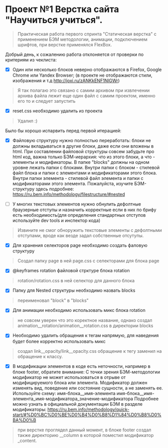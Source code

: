# Проект №1 Верстка сайта "Научиться учиться".
>Практическая работа первого спринта "Статическая верстка"
с применением БЭМ методологии, анимации, подключением шрифтов, при верстке применялся FlexBox.

Добрый день, к сожалению работа отклоняется от проверки по критериям из чеклиста:

- [x] Один или несколько блоков неверно отображаются в Firefox, Google Chrome или Yandex Browser; (в проекте не отображаются стили, изображения и т.д http://joxi.ru/zANKkENF1NlGWr)
>Я так полагаю это связано с самим архивом при извлечении архива файла лежит еще один файл с самим проектом, именно его то и следует запустить

- [x] reset.css необходимо удалить из проекта
>Удалил :)

Было бы хорошо испарвить перед первой итерацией:

- [x] Файловую структуру нужно полностью переработать: блоки не должны вкладываться в другие блоки, даже если они вложены в html. При составлении файловой структуры совсем забудьте про html код, важна только БЭМ-иерархия: что из этого блоки, а что - элементы и модификаторы. В папке "blocks" должны на одном уровне лежать папки с блоками. Внутри папки с блоком - стилевой файл блока и папки с элементами и модификаторами этого блока. Внутри папки элемента - стилевой файл элемента и папки с модификаторами этого элемента. Пожалуйста, изучите БЭМ-структуру здесь подробнее: https://ru.bem.info/methodology/filestructure/#nested

- [ ] У многих текстовых элементов нужно обнулить дефолтные браузерные отступы и назначить корректные если в них по брифу есть необходимость(для определения стандартных отступов используйте dev tools и инспектор кода)
> Извините не смог обноружить текстовые элементы с дефолтными отступами, вроде как везде задал собственные отсутупы.

- [x] Для хранения селекторов page необходимо создать фаловую структуру
>Создал папку page в ней page.css с селекторами для блока page

- [x] @keyframes rotation файловой стрктуре блока rotation
>rotation/rotation.css в ней селектор для данного блока

- [x] Папку для Nested структуры необходимо назвать blocks
>переименовал "block" в "blocks"

- [x] Для анимации необходимо использовать микс блока rotation
>не совсем уверен что это коректное название, однако создал animation__rotation/animation__rotation.css в директории blocks

- [x] Необходимо удалить обращения к тегам напрямую, для наведения будет более корректно использовать микс
>создал link__opacity/link__opacity.css обращение к тегу заменил на обращение к классу.

- [x] В модификации элементов в коде есть неточности, например в блоке footer, обратите внимание: C точки зрения БЭМ-методологии модификатор не может использоваться в отрыве от модифицируемого блока или элемента. Модификатор должен изменять вид, поведение или состояние сущности, а не заменять ее. Используйте схему: имя-блока__имя-элемента имя-блока__имя-элемента_имя-модификатора_значение-модификатора Подробнее можно узнать в официальной документации БЭМ в разделе модификаторы: https://ru.bem.info/methodology/quick-start/#%D0%BC%D0%BE%D0%B4%D0%B8%D1%84%D0%B8%D0%BA%D0%B
>при верстке проглядел данный момент, в блоке footer создал также директорию __column в которой поместил модификатор _content.
